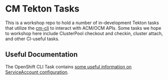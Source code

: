 # CM Tekton Tasks

This is a workshop repo to hold a number of in-development Tekton tasks that utilize the [cm-cli](https://github.com/open-cluster-management/cm-cli) to interact with ACM/OCM APIs.  Some tasks we hope to workshop here include ClusterPool checkout and checkin, cluster attach, and other CI-useful tasks.  

## Useful Documentation

The OpenShift CLI Task contains [some useful information on ServiceAccount configuration](https://github.com/tektoncd/catalog/tree/main/task/openshift-client/0.2#serviceaccount).  